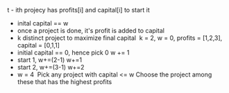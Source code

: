t - ith projecy has profits[i] and capital[i] to start it
- inital capital == w
- once a project is done, it's profit is added to capital
- k distinct project to maximize final capital
​
k = 2, w = 0, profits = [1,2,3], capital = [0,1,1]
- initial capital == 0, hence pick 0 w += 1
- start 1, w+=(2-1) w+=1
- start 2, w+=(3-1) w+=2
- w = 4
​
Pick any project with capital <= w
Choose the project among these that has the highest profits
​